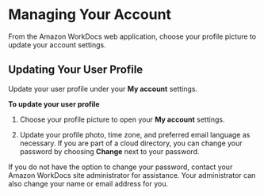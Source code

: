 # Managing Your Account<a name="manage_account"></a>

From the Amazon WorkDocs web application, choose your profile picture to update your account settings\.

## Updating Your User Profile<a name="account"></a>

Update your user profile under your **My account** settings\.

**To update your user profile**

1. Choose your profile picture to open your **My account** settings\.

1. Update your profile photo, time zone, and preferred email language as necessary\. If you are part of a cloud directory, you can change your password by choosing **Change** next to your password\.

If you do not have the option to change your password, contact your Amazon WorkDocs site administrator for assistance\. Your administrator can also change your name or email address for you\.